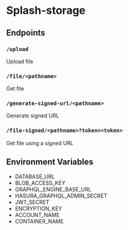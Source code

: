 # Splash-storage

## Endpoints

### `/upload`

Upload file

### `/file/<pathname>`

Get file

### `/generate-signed-url/<pathname>`

Generate signed URL

### `/file-signed/<pathname>?token=<token>`

Get file using a signed URL

## Environment Variables

- DATABASE_URL
- BLOB_ACCESS_KEY
- GRAPHQL_ENGINE_BASE_URL
- HASURA_GRAPHQL_ADMIN_SECRET
- JWT_SECRET
- ENCRYPTION_KEY
- ACCOUNT_NAME
- CONTAINER_NAME
